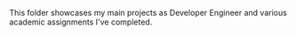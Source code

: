 This folder showcases my main projects as Developer Engineer and various academic assignments I've completed.
